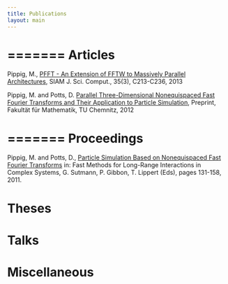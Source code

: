 ```yaml
---
title: Publications
layout: main
---
```


=======
Articles
========
Pippig, M., 
[PFFT - An Extension of FFTW to Massively Parallel Architectures](http://www-user.tu-chemnitz.de/~mpip/paper/PFFT.pdf),
SIAM J. Sci. Comput., 35(3), C213-C236, 2013 

Pippig, M. and Potts, D. 
[Parallel Three-Dimensional Nonequispaced Fast Fourier Transforms and Their Application to Particle Simulation](http://www-user.tu-chemnitz.de/~potts/paper/pnfft.pdf),
Preprint, Fakultät für Mathematik, TU Chemnitz, 2012 

=======
Proceedings
========
Pippig, M. and Potts, D., 
[Particle Simulation Based on Nonequispaced Fast Fourier Transforms](http://www-user.tu-chemnitz.de/~potts/paper/particleNFFT.pdf)
in: Fast Methods for Long-Range Interactions in Complex Systems, G. Sutmann, P. Gibbon, T. Lippert (Eds), pages 131-158, 2011.

Theses
======

Talks
=====

Miscellaneous
=============
